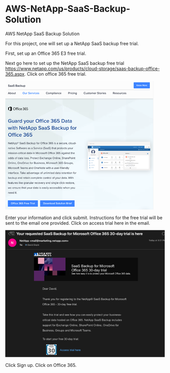 # AWS-NetApp-SaaS-Backup-Solution
AWS NetApp SaaS Backup Solution

For this project, one will set up a NetApp SaaS backup free trial. 

First, set up an Office 365 E3 free trial.

Next go here to set up the NetApp SaaS backup free trial https://www.netapp.com/us/products/cloud-storage/saas-backup-office-365.aspx. Click on office 365 free trial. 

![alt text](https://github.com/doyle199/AWS-NetApp-SaaS-Backup-Solution/blob/master/NetApp_Free_Trial.png)

Enter your information and click submit. Instructions for the free trial will be sent to the email one provided.
Click on access trial here in the email.

![alt text](https://github.com/doyle199/AWS-NetApp-SaaS-Backup-Solution/blob/master/NetApp_Free_Trail_Email.png)

Click Sign up. Click on Office 365.


